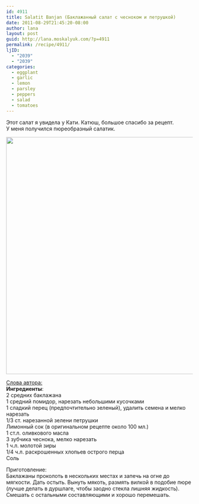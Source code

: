 ```yaml
---
id: 4911
title: Salatit Banjan (Баклажанный салат с чесноком и петрушкой)
date: 2011-08-29T21:45:20-08:00
author: lana
layout: post
guid: http://lana.moskalyuk.com/?p=4911
permalink: /recipe/4911/
ljID:
  - "2039"
  - "2039"
categories:
  - eggplant
  - garlic
  - lemon
  - parsley
  - peppers
  - salad
  - tomatoes
---
```

Этот салат я увидела у Кати. Катюш, большое спасибо за рецепт.  
У меня получился пюреобразный салатик.

<img loading="lazy" class="alignnone" title="eggplant salad" src="http://farm7.static.flickr.com/6081/6095691950_ff46482865_z.jpg" alt="" width="619" height="640" /> 

[Слова автора:  
](http://gaspadynya.livejournal.com/71718.html?view=1753638#t1753638) **Ингредиенты**:  
2 средних баклажана  
1 средний помидор, нарезать небольшими кусочками  
1 сладкий перец (предпочтительно зеленый), удалить семена и мелко нарезать  
1/3 ст. нарезанной зелени петрушки  
Лимонный сок (в оригинальном рецепте около 100 мл.)  
1 ст.л. оливкового масла  
3 зубчика чеснока, мелко нарезать  
1 ч.л. молотой зиры  
1/4 ч.л. раскрошенных хлопьев острого перца  
Соль

Приготовление:  
Баклажаны проколоть в нескольких местах и запечь на огне до мягкости. Дать остыть. Вынуть мякоть, размять вилкой в подобие пюре (лучше делать в дуршлаге, чтобы заодно стекла лишняя жидкость). Смешать с остальными составляющими и хорошо перемешать.